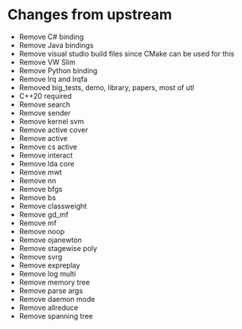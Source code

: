 # Changes from upstream

- Remove C# binding
- Remove Java bindings
- Remove visual studio build files since CMake can be used for this
- Remove VW Slim
- Remove Python binding
- Remove lrq and lrqfa
- Removed big_tests, demo, library, papers, most of utl
- C++20 required
- Remove search
- Remove sender
- Remove kernel svm
- Remove active cover
- Remove active
- Remove cs active
- Remove interact
- Remove lda core
- Remove mwt
- Remove nn
- Remove bfgs
- Remove bs
- Remove classweight
- Remove gd_mf
- Remove mf
- Remove noop
- Remove ojanewton
- Remove stagewise poly
- Remove svrg
- Remove expreplay
- Remove log multi
- Remove memory tree
- Remove parse args
- Remove daemon mode
- Remove allreduce
- Remove spanning tree

